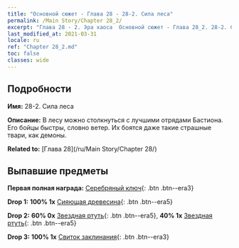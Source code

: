 ```yaml
---
title: "Основной сюжет - Глава 28 - 28-2. Сила леса"
permalink: /Main Story/Chapter 28_2/
excerpt: "Глава 28 - 2. Эра хаоса  Основной сюжет - Глава 28_2. 28-2. Сила леса"
last_modified_at: 2021-03-31
locale: ru
ref: "Chapter 28_2.md"
toc: false
classes: wide
---
```


## Подробности

 **Имя:** 28-2. Сила леса

 **Описание:** В лесу можно столкнуться с лучшими отрядами Бастиона. Его бойцы быстры, словно ветер. Их боятся даже такие страшные твари, как демоны.

 **Related to:** [Глава 28](/ru/Main Story/Chapter 28/)

## Выпавшие предметы

 **Первая полная награда:** [Серебряный ключ](/ru/Items/con_693/){: .btn .btn--era3}

 **Drop 1:** **100% 1x** [Сияющая древесина](/ru/Items/mat_97/){: .btn .btn--era5}

 **Drop 2:** **60% 0x** [Звездная ртуть](/ru/Items/mat_91/){: .btn .btn--era5}, **40% 1x** [Звездная ртуть](/ru/Items/mat_91/){: .btn .btn--era5}

 **Drop 3:** **100% 1x** [Свиток заклинания](/ru/Items/con_694/){: .btn .btn--era3}

